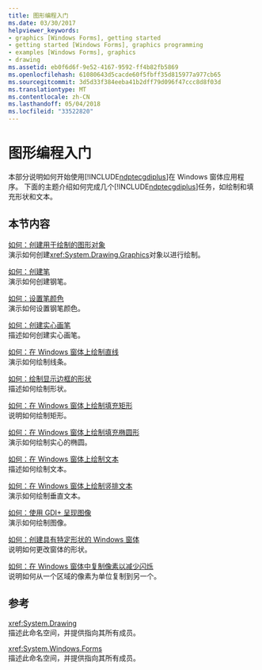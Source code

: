 ```yaml
---
title: 图形编程入门
ms.date: 03/30/2017
helpviewer_keywords:
- graphics [Windows Forms], getting started
- getting started [Windows Forms], graphics programming
- examples [Windows Forms], graphics
- drawing
ms.assetid: eb0f6d6f-9e52-4167-9592-ff4b82fb5869
ms.openlocfilehash: 61080643d5cacde60f5fbff35d815977a977cb65
ms.sourcegitcommit: 3d5d33f384eeba41b2dff79d096f47ccc8d8f03d
ms.translationtype: MT
ms.contentlocale: zh-CN
ms.lasthandoff: 05/04/2018
ms.locfileid: "33522820"
---
```

# <a name="getting-started-with-graphics-programming"></a>图形编程入门
本部分说明如何开始使用[!INCLUDE[ndptecgdiplus](../../../../includes/ndptecgdiplus-md.md)]在 Windows 窗体应用程序。 下面的主题介绍如何完成几个[!INCLUDE[ndptecgdiplus](../../../../includes/ndptecgdiplus-md.md)]任务，如绘制和填充形状和文本。  
  
## <a name="in-this-section"></a>本节内容  
 [如何：创建用于绘制的图形对象](../../../../docs/framework/winforms/advanced/how-to-create-graphics-objects-for-drawing.md)  
 演示如何创建<xref:System.Drawing.Graphics>对象以进行绘制。  
  
 [如何：创建笔](../../../../docs/framework/winforms/advanced/how-to-create-a-pen.md)  
 演示如何创建钢笔。  
  
 [如何：设置笔颜色](../../../../docs/framework/winforms/advanced/how-to-set-the-color-of-a-pen.md)  
 演示如何设置钢笔颜色。  
  
 [如何：创建实心画笔](../../../../docs/framework/winforms/advanced/how-to-create-a-solid-brush.md)  
 描述如何创建实心画笔。  
  
 [如何：在 Windows 窗体上绘制直线](../../../../docs/framework/winforms/advanced/how-to-draw-a-line-on-a-windows-form.md)  
 演示如何绘制线条。  
  
 [如何：绘制显示边框的形状](../../../../docs/framework/winforms/advanced/how-to-draw-an-outlined-shape.md)  
 描述如何绘制形状。  
  
 [如何：在 Windows 窗体上绘制填充矩形](../../../../docs/framework/winforms/advanced/how-to-draw-a-filled-rectangle-on-a-windows-form.md)  
 说明如何绘制矩形。  
  
 [如何：在 Windows 窗体上绘制填充椭圆形](../../../../docs/framework/winforms/advanced/how-to-draw-a-filled-ellipse-on-a-windows-form.md)  
 演示如何绘制实心的椭圆。  
  
 [如何：在 Windows 窗体上绘制文本](../../../../docs/framework/winforms/advanced/how-to-draw-text-on-a-windows-form.md)  
 描述如何绘制文本。  
  
 [如何：在 Windows 窗体上绘制竖排文本](../../../../docs/framework/winforms/advanced/how-to-draw-vertical-text-on-a-windows-form.md)  
 演示如何绘制垂直文本。  
  
 [如何：使用 GDI+ 呈现图像](../../../../docs/framework/winforms/advanced/how-to-render-images-with-gdi.md)  
 演示如何绘制图像。  
  
 [如何：创建具有特定形状的 Windows 窗体](../../../../docs/framework/winforms/advanced/how-to-create-a-shaped-windows-form.md)  
 说明如何更改窗体的形状。  
  
 [如何：在 Windows 窗体中复制像素以减少闪烁](../../../../docs/framework/winforms/advanced/how-to-copy-pixels-for-reducing-flicker-in-windows-forms.md)  
 说明如何从一个区域的像素为单位复制到另一个。  
  
## <a name="reference"></a>参考  
 <xref:System.Drawing>  
 描述此命名空间，并提供指向其所有成员。  
  
 <xref:System.Windows.Forms>  
 描述此命名空间，并提供指向其所有成员。

